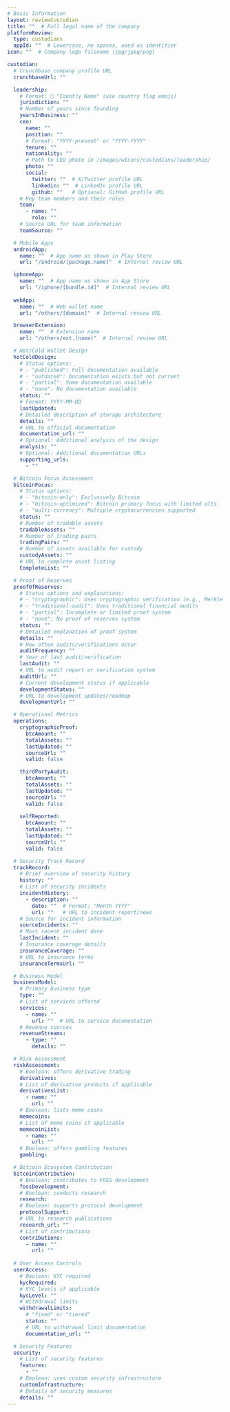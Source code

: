 ```yaml
---
# Basic Information
layout: reviewCustodian
title: ""  # Full legal name of the company
platformReview:
  type: custodians
  appId: ""  # Lowercase, no spaces, used as identifier
icon: ""  # Company logo filename (jpg/jpeg/png)

custodian:
  # Crunchbase company profile URL
  crunchbaseUrl: ""

  leadership:
    # Format: 🏴 "Country Name" (use country flag emoji)
    jurisdiction: ""
    # Number of years since founding
    yearsInBusiness: ""
    ceo:
      name: ""
      position: ""
      # Format: "YYYY-present" or "YYYY-YYYY"
      tenure: ""
      nationality: ""
      # Path to CEO photo in /images/wIcons/custodians/leadership/
      photo: ""
      social:
        twitter: ""  # X/Twitter profile URL
        linkedin: ""  # LinkedIn profile URL
        github: ""   # Optional: GitHub profile URL
    # Key team members and their roles
    team:
      - name: ""
        role: ""
    # Source URL for team information
    teamSource: ""

  # Mobile Apps
  androidApp:
    name: ""  # App name as shown in Play Store
    url: "/android/[package.name]"  # Internal review URL

  iphoneApp:
    name: ""  # App name as shown in App Store
    url: "/iphone/[bundle.id]"  # Internal review URL
  
  webApp:
    name: ""  # Web wallet name
    url: "/others/[domain]"  # Internal review URL

  browserExtension:
    name: ""  # Extension name
    url: "/others/ext.[name]"  # Internal review URL

  # Hot/Cold Wallet Design
  hotColdDesign:
    # Status options:
    # - "published": Full documentation available
    # - "outdated": Documentation exists but not current
    # - "partial": Some documentation available
    # - "none": No documentation available
    status: ""
    # Format: YYYY-MM-DD
    lastUpdated: 
    # Detailed description of storage architecture
    details: ""
    # URL to official documentation
    documentation_url: ""
    # Optional: Additional analysis of the design
    analysis: ""
    # Optional: Additional documentation URLs
    supporting_urls:
      - ""

  # Bitcoin Focus Assessment
  bitcoinFocus:
    # Status options:
    # - "bitcoin-only": Exclusively Bitcoin
    # - "bitcoin-optimized": Bitcoin primary focus with limited alts
    # - "multi-currency": Multiple cryptocurrencies supported
    status: ""
    # Number of tradable assets
    tradableAssets: ""
    # Number of trading pairs
    tradingPairs: ""
    # Number of assets available for custody
    custodyAssets: ""
    # URL to complete asset listing
    CompleteList: ""

  # Proof of Reserves
  proofOfReserves:
    # Status options and explanations:
    # - "cryptographic": Uses cryptographic verification (e.g., Merkle Tree)
    # - "traditional-audit": Uses traditional financial audits
    # - "partial": Incomplete or limited proof system
    # - "none": No proof of reserves system
    status: ""
    # Detailed explanation of proof system
    details: ""
    # How often audits/verifications occur
    auditFrequency: ""
    # Year of last audit/verification
    lastAudit: ""
    # URL to audit report or verification system
    auditUrl: ""
    # Current development status if applicable
    developmentStatus: ""
    # URL to development updates/roadmap
    developmentUrl: ""

  # Operational Metrics
  operations:
    cryptographicProof:
      btcAmount: ""
      totalAssets: ""
      lastUpdated: ""
      sourceUrl: ""
      valid: false

    thirdPartyAudit:
      btcAmount: ""
      totalAssets: ""
      lastUpdated: ""
      sourceUrl: ""
      valid: false
      
    selfReported:
      btcAmount: ""
      totalAssets: ""
      lastUpdated: ""
      sourceUrl: ""
      valid: false

  # Security Track Record
  trackRecord:
    # Brief overview of security history
    history: ""
    # List of security incidents
    incidentHistory:
      - description: ""
        date: ""  # Format: "Month YYYY"
        url: ""   # URL to incident report/news
    # Source for incident information
    sourceIncidents: ""
    # Most recent incident date
    lastIncident: ""
    # Insurance coverage details
    insuranceCoverage: ""
    # URL to insurance terms
    insuranceTermsUrl: ""

  # Business Model
  businessModel:
    # Primary business type
    type: ""
    # List of services offered
    services:
      - name: ""
        url: ""  # URL to service documentation
    # Revenue sources
    revenueStreams:
      - type: ""
        details: ""

  # Risk Assessment
  riskAssessment:
    # Boolean: offers derivative trading
    derivatives: 
    # List of derivative products if applicable
    derivativesList:
      - name: ""
        url: ""
    # Boolean: lists meme coins
    memecoins: 
    # List of meme coins if applicable
    memecoinList:
      - name: ""
        url: ""
    # Boolean: offers gambling features
    gambling: 

  # Bitcoin Ecosystem Contribution
  bitcoinContribution:
    # Boolean: contributes to FOSS development
    fossDevelopment: 
    # Boolean: conducts research
    research: 
    # Boolean: supports protocol development
    protocolSupport: 
    # URL to research publications
    research_url: ""
    # List of contributions
    contributions:
      - name: ""
        url: ""
  
  # User Access Controls
  userAccess:
    # Boolean: KYC required
    kycRequired: 
    # KYC levels if applicable
    kycLevel: ""
    # Withdrawal limits
    withdrawalLimits:
      # "fixed" or "tiered"
      status: ""
      # URL to withdrawal limit documentation
      documentation_url: ""

  # Security Features
  security:
    # List of security features
    features:
      - ""
    # Boolean: uses custom security infrastructure
    customInfrastructure: 
    # Details of security measures
    details: ""
---
```

